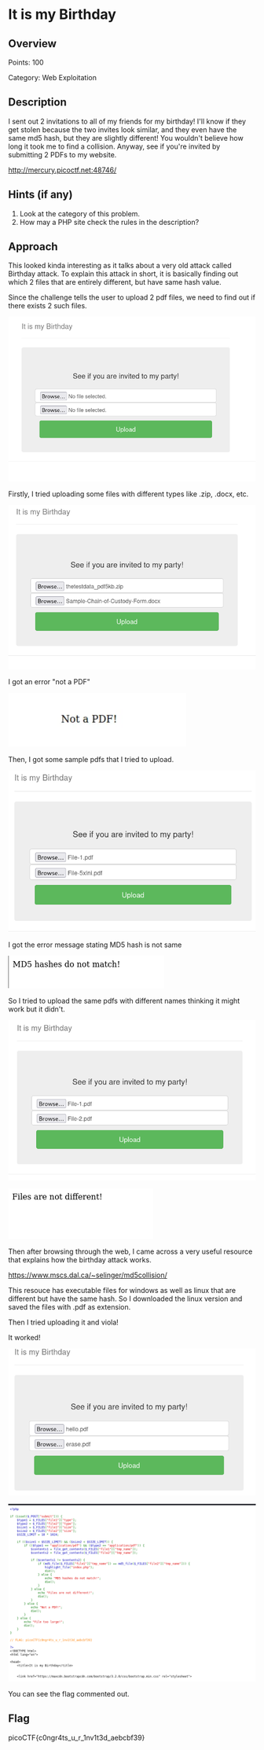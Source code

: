 # It is my Birthday

## Overview

Points: 100

Category: Web Exploitation

## Description
I sent out 2 invitations to all of my friends for my birthday! I'll know if they get stolen because the two invites look similar, and they even have the same md5 hash, but they are slightly different! You wouldn't believe how long it took me to find a collision. Anyway, see if you're invited by submitting 2 PDFs to my website. 

http://mercury.picoctf.net:48746/

## Hints (if any)
1. Look at the category of this problem.
2. How may a PHP site check the rules in the description?

## Approach

This looked kinda interesting as it talks about a very old attack called Birthday attack. To explain this attack in short, it is basically finding out which 2 files that are entirely different, but have same hash value. 

Since the challenge tells the user to upload 2 pdf files, we need to find out if there exists 2 such files. 

<!-- image of site -->
![It is my birthday homepage](img/its%20my%20birthday%201.png)

Firstly, I tried uploading some files with different types like .zip, .docx, etc.

![Error message for different file types](img/its%20my%20birthday%202.png)

I got an error "not a PDF"

![Error message for different file types](img/its%20my%20birthday%209.png)

Then, I got some sample pdfs that I tried to upload.

![Upload different pdf files](img/its%20my%20birthday%207.png)

I got the error message stating MD5 hash is not same

![MD5 not same error message](img/its%20my%20birthday%204.png)

So I tried to upload the same pdfs with different names thinking it might work but it didn't.

![Upload same pdf file with different name](img/its%20my%20birthday%208.png)

![Upload same pdf file with different name](img/its%20my%20birthday%203.png)


Then after browsing through the web, I came across a very useful resource that explains how the birthday attack works.

https://www.mscs.dal.ca/~selinger/md5collision/

This resouce has executable files for windows as well as linux that are different but have the same hash. So I downloaded the linux version and saved the files with .pdf as extension.

Then I tried uploading it and viola! 

It worked!

![Upload same pdf file with different name](img/its%20my%20birthday%206.png)

![Upload same pdf file with different name](img/its%20my%20birthday%205.png)

You can see the flag commented out.

## Flag
picoCTF{c0ngr4ts_u_r_1nv1t3d_aebcbf39}